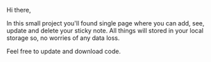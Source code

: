 Hi there, 

In this small project you'll found single page where you can add, see, update and delete your sticky note. All things will stored in your local storage so, no worries of any data loss.

Feel free to update and download code. 
